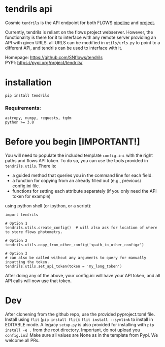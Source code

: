 # tendrils api
Cosmic `tendrils` is the API endpoint for both FLOWS 
[pipeline](https://github.com/SNflows/flows/ ) 
and [project](https://flows.phys.au.dk). 

Currently, tendrils is reliant on the flows project webserver. However, the functionality is 
there for it to interface with any remote server providing an API with given URLS. all URLS can be modified
in `utils/urls.py` to point to a different API, and tendrils can be used to interface with it.

Homepage: https://github.com/SNflows/tendrils   
PYPI: https://pypi.org/project/tendrils/
# installation

`pip install tendrils`

### Requirements:
`astropy, numpy, requests, tqdm`   
`python >= 3.8`
# Before you begin [IMPORTANT!]

You will need to populate the included template `config.ini` with the right paths and flows API 
token. To do so, you can use the tools provided in `tendrils.utils`. There is:
 - a guided method that queries you in the command line for each field.
 - a function for copying from an already filled out (e.g., previous) config.ini file.
 - functions for setting each attribute separately (if you only need the API token for example)

using python shell (or ipython, or a script):
```
import tendrils

# Option 1
tendrils.utils.create_config()  # will also ask for location of where to store flows photometry.

# Option 2
tendrils.utils.copy_from_other_config('<path_to_other_config>')

# Option 3
# can also be called without any arguments to query for manually inputting the token.
tendrils.utils.set_api_token(token = 'my_long_token')  

```
After doing any of the above, your config.ini will have your API token, and all API calls will now use that token.

# Dev

After clonening from the github repo, use the provided pyproject.toml file. Install using `flit` (`pip install flit`):
`flit install --symlink` to install in EDITABLE mode. A legacy `setup.py` is also provided for installing with 
`pip install -e .` from the root directory. Important, do not upload you `config.ini`! Make sure all values are None
as in the template from Pypi. We welcome all PRs.
